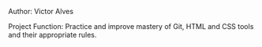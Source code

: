 Author: Victor Alves

Project Function: Practice and improve mastery of Git, HTML and CSS tools and their appropriate rules.
